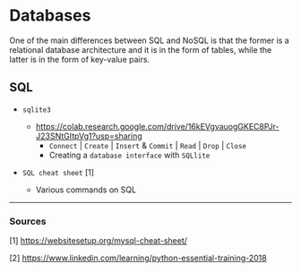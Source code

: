# Databases

One of the main differences between SQL and NoSQL is that the former is a relational database architecture and it is in the form of tables, while the latter is in the form of key-value pairs.

## SQL

* `sqlite3`
    * https://colab.research.google.com/drive/16kEVgvauogGKEC8PJr-J23SNtGItpVg1?usp=sharing
        * `Connect` | `Create` | `Insert` & `Commit` | `Read` | `Drop` | `Close`
        * Creating a `database interface` with `SQLlite`

* `SQL cheat sheet` [1]

    * Various commands on SQL

----
### Sources

[1] https://websitesetup.org/mysql-cheat-sheet/

[2] https://www.linkedin.com/learning/python-essential-training-2018